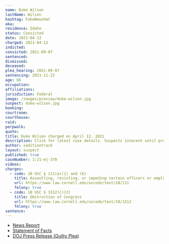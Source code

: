 ```yaml
---
name: Duke Wilson
lastName: Wilson
hashtag: FakeNewsHat
aka:
residence: Idaho
status: Convicted
date: 2021-04-12
charged: 2021-04-12
indicted:
convicted: 2021-09-07
sentenced:
dismissed:
deceased:
plea_hearing: 2021-09-07
sentencing: 2021-11-22
age: 66
occupation:
affiliations:
jurisdiction: Federal
image: /images/preview/duke-wilson.jpg
suspect: duke-wilson.jpg
booking:
courtroom:
courthouse:
raid:
perpwalk:
quote:
title: Duke Wilson charged on April 12, 2021
description: Click for latest case details. Suspects innocent until proven guilty.
author: seditiontrack
layout: suspect
published: true
caseNumber: 1:21-mj-370
videos:
charges:
  - code: 18 USC § 111(a)(1) and (b)
    title: Assaulting, resisting, or impeding certain officers or employees (using a deadly or dangerous weapon)
    url: https://www.law.cornell.edu/uscode/text/18/111
    felony: true
  - code: 18 USC § 1512(c)(2)
    title: Obstruction of Congress
    url: https://www.law.cornell.edu/uscode/text/18/1512
    felony: true
sentence:
---
```


- [News Report](https://www.idahopress.com/news/local/nampa-man-arrested-in-connection-to-deadly-us-capitol-riot/article_28a84847-82c8-5f4b-8c15-d7f745a63a93.html)
- [Statement of Facts](https://www.justice.gov/usao-dc/case-multi-defendant/file/1387456/download)
- [DOJ Press Release (Guilty Plea)](https://www.justice.gov/usao-dc/pr/idaho-man-pleads-guilty-assault-law-enforcement-and-obstruction-during-jan-6-capitol)
